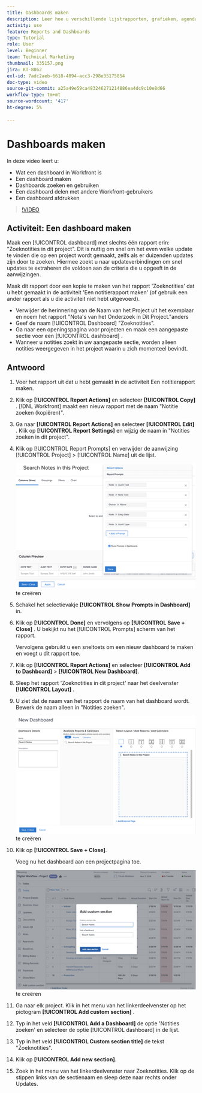 ```yaml
---
title: Dashboards maken
description: Leer hoe u verschillende lijstrapporten, grafieken, agenda's en externe webpagina's kunt combineren in een dashboard in Workfront.
activity: use
feature: Reports and Dashboards
type: Tutorial
role: User
level: Beginner
team: Technical Marketing
thumbnail: 335157.png
jira: KT-8862
exl-id: 7adc2aeb-6618-4894-acc3-298e35175854
doc-type: video
source-git-commit: a25a49e59ca483246271214886ea4dc9c10e8d66
workflow-type: tm+mt
source-wordcount: '417'
ht-degree: 5%

---
```


# Dashboards maken

In deze video leert u:

* Wat een dashboard in Workfront is
* Een dashboard maken
* Dashboards zoeken en gebruiken
* Een dashboard delen met andere Workfront-gebruikers
* Een dashboard afdrukken

>[!VIDEO](https://video.tv.adobe.com/v/335157/?quality=12&learn=on)

## Activiteit: Een dashboard maken

Maak een [!UICONTROL dashboard] met slechts één rapport erin: &quot;Zoeknotities in dit project&quot;. Dit is nuttig om snel om het even welke update te vinden die op een project wordt gemaakt, zelfs als er duizenden updates zijn door te zoeken. Hiermee zoekt u naar updateverbindingen om snel updates te extraheren die voldoen aan de criteria die u opgeeft in de aanwijzingen.

Maak dit rapport door een kopie te maken van het rapport &#39;Zoeknotities&#39; dat u hebt gemaakt in de activiteit &#39;Een notitierapport maken&#39; (of gebruik een ander rapport als u die activiteit niet hebt uitgevoerd).

* Verwijder de herinnering van de Naam van het Project uit het exemplaar en noem het rapport &quot;Nota&#39;s van het Onderzoek in Dit Project.&quot;anders
* Geef de naam [!UICONTROL Dashboard] &quot;Zoeknotities&quot;.
* Ga naar een openingspagina voor projecten en maak een aangepaste sectie voor een [!UICONTROL dashboard] .
* Wanneer u notities zoekt in uw aangepaste sectie, worden alleen notities weergegeven in het project waarin u zich momenteel bevindt.

## Antwoord

1. Voer het rapport uit dat u hebt gemaakt in de activiteit Een notitierapport maken.
1. Klik op **[!UICONTROL Report Actions]** en selecteer **[!UICONTROL Copy]** . [!DNL Workfront] maakt een nieuw rapport met de naam &quot;Notitie zoeken (kopiëren)&quot;.
1. Ga naar **[!UICONTROL Report Actions]** en selecteer **[!UICONTROL Edit]** . Klik op **[!UICONTROL Report Settings]** en wijzig de naam in &quot;Notities zoeken in dit project&quot;.
1. Klik op [!UICONTROL Report Prompts] en verwijder de aanwijzing [!UICONTROL Project] > [!UICONTROL Name] uit de lijst.

   ![ een beeld van het scherm om een nieuw dashboard ](assets/edit-report-prompts.png) te creëren

1. Schakel het selectievakje **[!UICONTROL Show Prompts in Dashboard]** in.
1. Klik op **[!UICONTROL Done]** en vervolgens op **[!UICONTROL Save + Close]** . U bekijkt nu het [!UICONTROL Prompts] scherm van het rapport.

   Vervolgens gebruikt u een sneltoets om een nieuw dashboard te maken en voegt u dit rapport toe.

1. Klik op **[!UICONTROL Report Actions]** en selecteer **[!UICONTROL Add to Dashboard]** > **[!UICONTROL New Dashboard]**.
1. Sleep het rapport &#39;Zoeknotities in dit project&#39; naar het deelvenster **[!UICONTROL Layout]** .
1. U ziet dat de naam van het rapport de naam van het dashboard wordt. Bewerk de naam alleen in &quot;Notities zoeken&quot;.

   ![ een beeld van het scherm om een nieuw dashboard ](assets/create-dashboard.png) te creëren

1. Klik op **[!UICONTROL Save + Close]**.

   Voeg nu het dashboard aan een projectpagina toe.

   ![ een beeld van het scherm om een nieuw dashboard ](assets/add-custom-section.png) te creëren

1. Ga naar elk project. Klik in het menu van het linkerdeelvenster op het pictogram **[!UICONTROL Add custom section]** .
1. Typ in het veld **[!UICONTROL Add a Dashboard]** de optie &#39;Notities zoeken&#39; en selecteer de optie [!UICONTROL dashboard] in de lijst.
1. Typ in het veld **[!UICONTROL Custom section title]** de tekst &quot;Zoeknotities&quot;.
1. Klik op **[!UICONTROL Add new section]**.
1. Zoek in het menu van het linkerdeelvenster naar Zoeknotities. Klik op de stippen links van de sectienaam en sleep deze naar rechts onder Updates.
